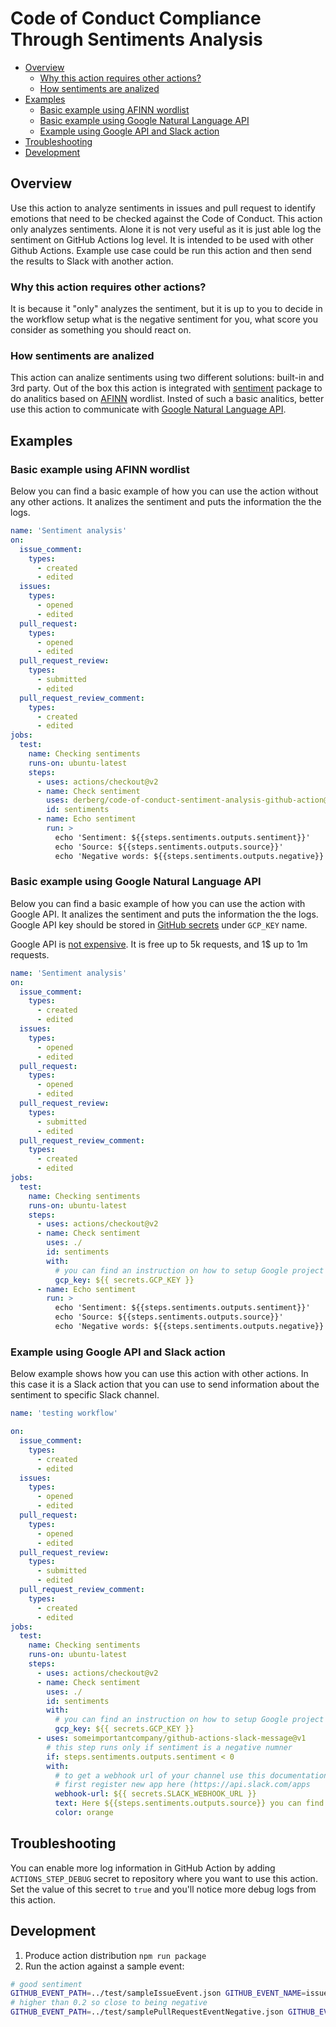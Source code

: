 # Code of Conduct Compliance Through Sentiments Analysis

<!-- toc -->

- [Overview](#overview)
  * [Why this action requires other actions?](#why-this-action-requires-other-actions)
  * [How sentiments are analized](#how-sentiments-are-analized)
- [Examples](#examples)
  * [Basic example using AFINN wordlist](#basic-example-using-afinn-wordlist)
  * [Basic example using Google Natural Language API](#basic-example-using-google-natural-language-api)
  * [Example using Google API and Slack action](#example-using-google-api-and-slack-action)
- [Troubleshooting](#troubleshooting)
- [Development](#development)

<!-- tocstop -->

## Overview

Use this action to analyze sentiments in issues and pull request to identify emotions that need to be checked against the Code of Conduct.
This action only analyzes sentiments. Alone it is not very useful as it is just able log the sentiment on GitHub Actions log level. It is intended to be used with other Github Actions.
Example use case could be run this action and then send the results to Slack with another action.

### Why this action requires other actions? 

It is because it "only" analyzes the sentiment, but it is up to you to decide in the workflow setup what is the negative sentiment for you, what score you consider as something you should react on.

### How sentiments are analized

This action can analize sentiments using two different solutions: built-in and 3rd party. Out of the box this action is integrated with [sentiment](https://www.npmjs.com/package/sentiment) package to do analitics based on [AFINN](http://www2.imm.dtu.dk/pubdb/pubs/6010-full.html) wordlist. Insted of such a basic analitics, better use this action to communicate with [Google Natural Language API](https://cloud.google.com/natural-language/docs/basics).

## Examples

### Basic example using AFINN wordlist

Below you can find a basic example of how you can use the action without any other actions. It analizes the sentiment and puts the information the the logs.

```yaml
name: 'Sentiment analysis'
on: 
  issue_comment:
    types: 
      - created
      - edited
  issues:
    types:
      - opened
      - edited
  pull_request:
    types:
      - opened
      - edited
  pull_request_review:
    types:
      - submitted
      - edited
  pull_request_review_comment:
    types:
      - created
      - edited
jobs:
  test:
    name: Checking sentiments
    runs-on: ubuntu-latest
    steps:
      - uses: actions/checkout@v2
      - name: Check sentiment
        uses: derberg/code-of-conduct-sentiment-analysis-github-action@v1.0.0
        id: sentiments
      - name: Echo sentiment
        run: > 
          echo 'Sentiment: ${{steps.sentiments.outputs.sentiment}}'
          echo 'Source: ${{steps.sentiments.outputs.source}}'
          echo 'Negative words: ${{steps.sentiments.outputs.negative}}'
```

### Basic example using Google Natural Language API

Below you can find a basic example of how you can use the action with Google API. It analizes the sentiment and puts the information the the logs. Google API key should be stored in [GitHub secrets](https://docs.github.com/en/actions/configuring-and-managing-workflows/creating-and-storing-encrypted-secrets) under `GCP_KEY` name.

Google API is [not expensive](https://cloud.google.com/natural-language/pricing). It is free up to 5k requests, and 1$ up to 1m requests.

```yaml
name: 'Sentiment analysis'
on: 
  issue_comment:
    types: 
      - created
      - edited
  issues:
    types:
      - opened
      - edited
  pull_request:
    types:
      - opened
      - edited
  pull_request_review:
    types:
      - submitted
      - edited
  pull_request_review_comment:
    types:
      - created
      - edited
jobs:
  test:
    name: Checking sentiments
    runs-on: ubuntu-latest
    steps:
      - uses: actions/checkout@v2
      - name: Check sentiment
        uses: ./
        id: sentiments
        with:
          # you can find an instruction on how to setup Google project with access to Natural Language API here https://github.com/BogDAAAMN/copy-sentiment-analysis#gcp_key-get-your-gcp-api-key
          gcp_key: ${{ secrets.GCP_KEY }} 
      - name: Echo sentiment
        run: > 
          echo 'Sentiment: ${{steps.sentiments.outputs.sentiment}}'
          echo 'Source: ${{steps.sentiments.outputs.source}}'
          echo 'Negative words: ${{steps.sentiments.outputs.negative}}'
```

### Example using Google API and Slack action

Below example shows how you can use this action with other actions. In this case it is a Slack action that you can use to send information about the sentiment to specific Slack channel.

```yaml
name: 'testing workflow'

on: 
  issue_comment:
    types: 
      - created
      - edited
  issues:
    types:
      - opened
      - edited
  pull_request:
    types:
      - opened
      - edited
  pull_request_review:
    types:
      - submitted
      - edited
  pull_request_review_comment:
    types:
      - created
      - edited
jobs:
  test:
    name: Checking sentiments
    runs-on: ubuntu-latest
    steps:
      - uses: actions/checkout@v2
      - name: Check sentiment
        uses: ./
        id: sentiments
        with:
          # you can find an instruction on how to setup Google project with access to Natural Language API here https://github.com/BogDAAAMN/copy-sentiment-analysis#gcp_key-get-your-gcp-api-key
          gcp_key: ${{ secrets.GCP_KEY }} 
      - uses: someimportantcompany/github-actions-slack-message@v1
        # this step runs only if sentiment is a negative numner
        if: steps.sentiments.outputs.sentiment < 0
        with:
          # to get a webhook url of your channel use this documentation https://slack.com/intl/en-pl/help/articles/115005265063-Incoming-webhooks-for-Slack
          # first register new app here (https://api.slack.com/apps
          webhook-url: ${{ secrets.SLACK_WEBHOOK_URL }}
          text: Here ${{steps.sentiments.outputs.source}} you can find a potential negative text that requires your attention as the sentiment analysis score is ${{steps.sentiments.outputs.sentiment}}
          color: orange
```

## Troubleshooting

You can enable more log information in GitHub Action by adding `ACTIONS_STEP_DEBUG` secret to repository where you want to use this action. Set the value of this secret to `true` and you'll notice more debug logs from this action.

## Development

1. Produce action distribution `npm run package`
2. Run the action against a sample event:
```bash
# good sentiment
GITHUB_EVENT_PATH=../test/sampleIssueEvent.json GITHUB_EVENT_NAME=issues npm run start
# higher than 0.2 so close to being negative
GITHUB_EVENT_PATH=../test/samplePullRequestEventNegative.json GITHUB_EVENT_NAME=pull_request npm run start
```